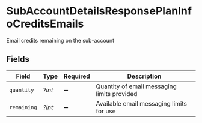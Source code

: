 # SubAccountDetailsResponsePlanInfoCreditsEmails

Email credits remaining on the sub-account


## Fields

| Field                                       | Type                                        | Required                                    | Description                                 |
| ------------------------------------------- | ------------------------------------------- | ------------------------------------------- | ------------------------------------------- |
| `quantity`                                  | *?int*                                      | :heavy_minus_sign:                          | Quantity of email messaging limits provided |
| `remaining`                                 | *?int*                                      | :heavy_minus_sign:                          | Available email messaging limits for use    |